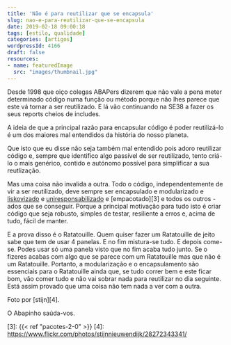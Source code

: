 ```yaml
---
title: 'Não é para reutilizar que se encapsula'
slug: nao-e-para-reutilizar-que-se-encapsula
date: 2019-02-18 09:00:18
tags: [estilo, qualidade]
categories: [artigos]
wordpressId: 4166
draft: false
resources:
- name: featuredImage
  src: "images/thumbnail.jpg"
---
```

Desde 1998 que oiço colegas ABAPers dizerem que não vale a pena meter determinado código numa função ou método porque não lhes parece que este vá tornar a ser reutilizado. E lá vão continuando na SE38 a fazer os seus reports cheios de includes.

A ideia de que a principal razão para encapsular código é poder reutilizá-lo é um dos maiores mal entendidos da história do nosso planeta.

<!--more-->

Que isto que eu disse não seja também mal entendido pois adoro reutilizar código e, sempre que identifico algo passível de ser reutilizado, tento criá-lo o mais genérico, contido e autónomo possível para simplificar a sua reutlização.

Mas uma coisa não invalida a outra. Todo o código, independentemente de vir a ser reutilizado, deve sempre ser encapsulado e modularizado e [liskovizado][1] e [uniresponsabilizado][2] e [empacotado][3] e todos os outros -ados que se conseguir. Porque a principal motivação para tudo isto é criar código que seja robusto, simples de testar, resiliente a erros e, acima de tudo, fácil de manter.

E a prova disso é o Ratatouille. Quem quiser fazer um Ratatouille de jeito sabe que tem de usar 4 panelas. E no fim mistura-se tudo. E depois come-se. Podes usar só uma panela visto que no fim acaba tudo junto. Se o fizeres acabas com algo que se parece com um Ratatouille mas que não é um Ratatouille. Portanto, a modularização e o encapsulamento são essenciais para o Ratatouille ainda que, se tudo correr bem e este ficar bom, vão comer tudo e não vai sobrar nada para reutilizar no dia seguinte. Está assim provado que uma coisa não tem nada a ver com a outra.

Foto por [stijn][4].

O Abapinho saúda-vos.

   [1]: https://pt.wikipedia.org/wiki/Princ%C3%ADpio_da_substitui%C3%A7%C3%A3o_de_Liskov
   [2]: https://en.wikipedia.org/wiki/Single_responsibility_principle
   [3]: {{< ref "pacotes-2-0" >}}
   [4]: https://www.flickr.com/photos/stijnnieuwendijk/28272343341/
